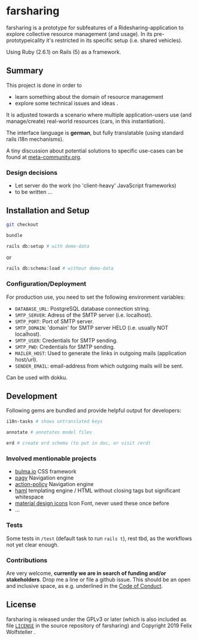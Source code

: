 # farsharing

farsharing is a prototype for subfeatures of a Ridesharing-application to explore collective resource management (and usage).
In its pre-prototypeicality it's restricted in its specific setup (i.e. shared vehicles).

Using Ruby (2.6.1) on Rails (5) as a framework.

## Summary

This project is done in order to

  - learn something about the domain of resource management
  - explore some technical issues and ideas
.

It is adjusted towards a scenario where multiple application-users use (and manage/create) real-world resources (cars, in this instantiation).

The interface language is **german**, but fully translatable (using standard rails i18n mechanisms).

A tiny discussion about potential solutions to specific use-cases can be found at [meta-community.org](https://meta-community.org/t/resourcenmanagement-mitfahrgelegenheiten-in-sieben-linden-und-bei-euch/206).

### Design decisions

  - Let server do the work (no 'client-heavy' JavaScript frameworks)
  - to be written ...

## Installation and Setup

```bash
git checkout

bundle
```

```bash
rails db:setup # with demo-data
```

or

```bash
rails db:schema:load # without demo-data
```

### Configuration/Deployment

For production use, you need to set the following environment variables:

  * `DATABASE_URL`: PostgreSQL database connection string.
  * `SMTP_SERVER`: Adress of the SMTP server (i.e. localhost).
  * `SMTP_PORT`: Port of SMTP server.
  * `SMTP_DOMAIN`: 'domain' for SMTP server HELO (i.e. usually NOT localhost).
  * `SMTP_USER`: Credentials for SMTP sending.
  * `SMTP_PWD`: Credentials for SMTP sending.
  * `MAILER_HOST`: Used to generate the links in outgoing mails (application host/url).
  * `SENDER_EMAIL`: email-address from which outgoing mails will be sent.

Can be used with dokku.

## Development

Following gems are bundled and provide helpful output for developers:

```bash
i18n-tasks # shows untranslated keys

annotate # annotates model files

erd # create erd schema (to put in doc, or visit /erd)
```

### Involved mentionable projects

  * [bulma.io](bulma.io) CSS framework
  * [pagy]() Navigation engine
  * [action-policy]() Navigation engine
  * [haml]() templating engine / HTML without closing tags but significant whitespace
  * [material design icons]() Icon Font, never used these once before
  * ...


### Tests

Some tests in `/test` (default task to run `rails t`), rest tbd, as the workflows not yet clear enough.

### Contributions

Are very welcome, **currently we are in search of funding and/or stakeholders**.  Drop me a line or file a github issue.
This should be an open and inclusive space, as e.g. underlined in the [Code of Conduct](CODE_OF_CONDUCT.md).

## License

farsharing is released under the GPLv3 or later (which is also included as file [`LICENSE`](LICENSE) in the source repository of farsharing) and Copyright 2019 Felix Wolfsteller .

